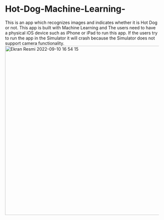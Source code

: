 # Hot-Dog-Machine-Learning-
This is an app which recognizes images and indicates whether it is Hot Dog or not. This app is built with Machine Learning and The users need to have a physical iOS device such as iPhone or iPad to run this app. If the users try to run the app in the Simulator it will crash because the Simulator does not support camera functionality.
<img width="555" alt="Ekran Resmi 2022-09-10 16 54 15" src="https://user-images.githubusercontent.com/92036779/189486802-578b054e-276f-4615-adc7-a8b1b3bf3342.png">

